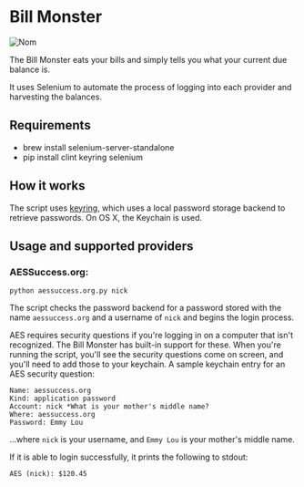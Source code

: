 # Bill Monster

![Nom](http://i.imgur.com/kYSmu.png)

The Bill Monster eats your bills and simply tells you what your current due balance is.

It uses Selenium to automate the process of logging into each provider and harvesting
the balances.

## Requirements

- brew install selenium-server-standalone
- pip install clint keyring selenium

## How it works

The script uses [keyring](http://pypi.python.org/pypi/keyring/), which uses a
local password storage backend to retrieve passwords. On OS X, the Keychain is used.

## Usage and supported providers

### AESSuccess.org:

    python aessuccess.org.py nick

The script checks the password backend for a password stored with the name
`aessuccess.org` and a username of `nick` and begins the login process.

AES requires security questions if you're logging in on a computer that isn't recognized.
The Bill Monster has built-in support for these. When you're running the script, you'll
see the security questions come on screen, and you'll need to add those to your keychain.
A sample keychain entry for an AES security question:

    Name: aessuccess.org
    Kind: application password
    Account: nick *What is your mother's middle name?
    Where: aessuccess.org
    Password: Emmy Lou

...where `nick` is your username, and `Emmy Lou` is your mother's middle name.

If it is able to login successfully, it prints the following to stdout:

    AES (nick): $120.45
